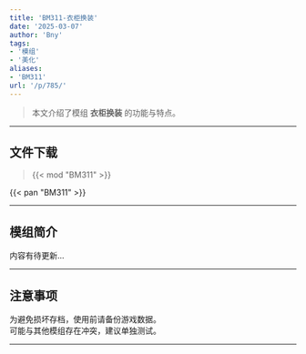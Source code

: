 ```yaml
---
title: 'BM311-衣柜换装'
date: '2025-03-07'
author: 'Bny'
tags:
- '模组'
- '美化'
aliases:
- 'BM311'
url: '/p/785/'
---
```


> 本文介绍了模组 **衣柜换装** 的功能与特点。

---

## 文件下载  

> {{< mod "BM311" >}}  

{{< pan "BM311" >}}  

---

## 模组简介

>  
内容有待更新...  

---

## 注意事项

>  
为避免损坏存档，使用前请备份游戏数据。  
可能与其他模组存在冲突，建议单独测试。  

---

